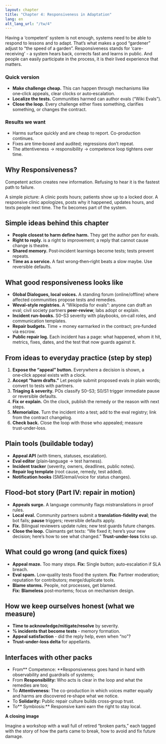 ```yaml
---
layout: chapter
title: "Chapter 4: Responsiveness in Adaptation"
lang: en
alt_lang_url: "/tw/4"
---
```


Having a ‘competent’ system is not enough, systems need to be able to respond to lessons and to adapt. That’s what makes a good “gardener” adjust to “the speed of a garden”. Responsiveness stands for ‘care-receiving’ - a system hears back, corrects fast and learns in public. And people can easily participate in the process, it is their lived experience that matters.

### Quick version

- **Make challenge cheap.** This can happen through mechanisms like one‑click appeals, clear clocks or auto‑escalation.
- **Localize the tests.** Communities harmed can author evals (“Wiki Evals”).
- **Close the loop.** Every challenge either fixes something, clarifies something, or changes the contract.

### Results we want

- Harms surface quickly and are cheap to report. Co-production continues.
- Fixes are time‑boxed and audited; regressions don’t repeat.
- The attentiveness → responsibility → competence loop tightens over time.

## Why Responsiveness?

Competent action creates new information. Refusing to hear it is the fastest path to failure.

A simple picture: A clinic posts hours; patients show up to a locked door. A responsive clinic apologizes, posts why it happened, updates hours, and texts people next time. The fix becomes part of the system.

## Simple ideas behind this chapter

- **People closest to harm define harm.** They get the author pen for evals.
- **Right to reply.** is a right to improvement; a reply that cannot cause change is theatre.
- **Shared memory.** Post‑incident learnings become tests; tests prevent repeats.
- **Time as a service.** A fast wrong‑then‑right beats a slow maybe. Use reversible defaults.

## What good responsiveness looks like

- **Global Dialogues, local voices.** A standing forum (online/offline) where affected communities propose tests and remedies.
- **Weval‑style registries.** A “Wikipedia for evals”: anyone can draft an eval; civil society partners **peer‑review**; labs adopt or explain.
- **Incident run‑books.** S0–S3 severity with playbooks, on‑call roles, and communication templates.
- **Repair budgets.** Time + money earmarked in the contract; pre‑funded via escrow.
- **Public repair log.** Each incident has a page: what happened, whom it hit, metrics, fixes, dates, and the test that now guards against it.

## From ideas to everyday practice (step by step)

1. **Expose the “appeal” button.** Everywhere a decision is shown, a one‑click appeal exists with a clock.
1. **Accept “harm drafts.”** Let people submit proposed evals in plain words; convert to tests with partners.
1. **Triaging & severity.** POs classify S0–S3; S0/S1 trigger immediate pause or reversible defaults.
1. **Fix or explain.** On the clock, publish the remedy or the reason with next steps.
1. **Memorialize.** Turn the incident into a test; add to the eval registry; link from the contract changelog.
1. **Check back.** Close the loop with those who appealed; measure trust‑under‑loss.

## Plain tools (buildable today)

- **Appeal API** (with timers, statuses, escalation).
- **Eval editor** (plain‑language → test harness).
- **Incident tracker** (severity, owners, deadlines, public notes).
- **Repair log template** (root cause, remedy, test added).
- **Notification hooks** (SMS/email/voice for status changes).

## Flood‑bot story (Part IV: repair in motion)

- **Appeals surge.** A language community flags mistranslations in proof rules.
- **Local eval.** Community partners submit a **translation‑fidelity eval**; the bot fails; **pause** triggers; reversible defaults apply.
- **Fix.** Bilingual reviewers update rules; new test guards future changes.
- **Close the loop.** Claimants get texts: “We fixed it; here’s your new decision; here’s how to see what changed.” **Trust‑under‑loss** ticks up.

## What could go wrong (and quick fixes)

- **Appeal maze.** Too many steps. **Fix:** Single button; auto‑escalation if SLA breach.
- **Eval spam.** Low‑quality tests flood the system. **Fix:** Partner moderation; reputation for contributors; merge/duplicate tools.
- **Blame storms.** People, not processes, get blamed. **Fix:** **Blameless** post‑mortems; focus on mechanism design.

## How we keep ourselves honest (what we measure)

- **Time to acknowledge/mitigate/resolve** by severity.
- **% incidents that become tests** - memory formation.
- **Appeal satisfaction** - did the reply help, even when “no”?
- **Trust‑under‑loss delta** for appellants.

## Interfaces with other packs

- From** Competence: **Responsiveness goes hand in hand with observability and guardrails of systems;
- From **Responsibility:** Who acts is clear in the loop and what the remedies are too;
- To **Attentiveness:** The co-production in which voices matter equally and harms are discovered re‑shape what we notice.
- To **Solidarity:** Public repair culture builds cross‑group trust.
- To** Symbiosis:** Responsive kami earn the right to stay local.

**A closing image**

Imagine a workshop with a wall full of retired “broken parts,” each tagged with the story of how the parts came to break, how to avoid and fix future damage.
